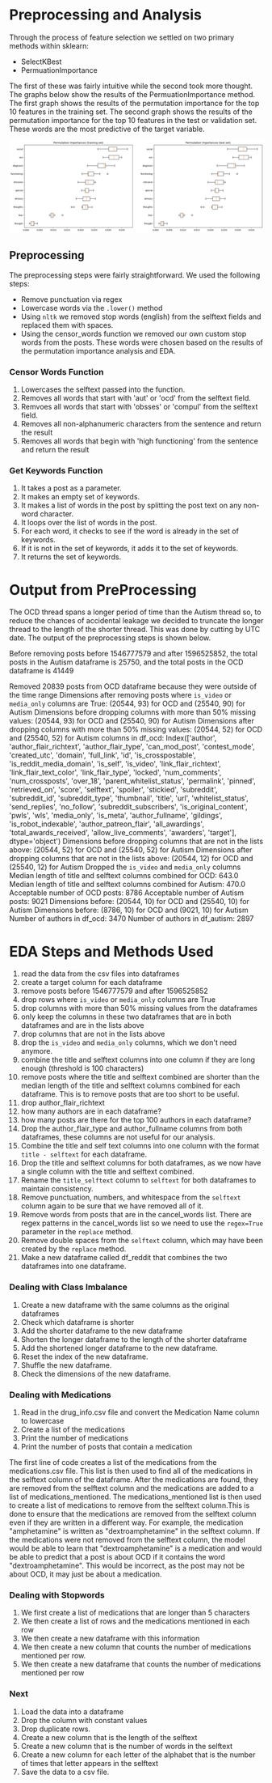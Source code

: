 # Preprocessing and Analysis

Through the process of feature selection we settled on two primary methods within sklearn:

- SelectKBest
- PermuationImportance

The first of these was fairly intuitive while the second took more thought. The graphs below show the results of the PermuationImportance method. The first graph shows the results of the permutation importance for the top 10 features in the training set. The second graph shows the results of the permutation importance for the top 10 features in the test or validation set. These words are the most predictive of the target variable.

![permuts](images/perm_imp_nb_side_by_side.png)

## Preprocessing

The preprocessing steps were fairly straightforward. We used the following steps:

- Remove punctuation via regex
- Lowercase words via the `.lower()` method
- Using `nltk` we removed stop words (english) from the selftext fields and replaced them with spaces.
- Using the censor_words function we removed our own custom stop words from the posts. These words were chosen based on the results of the permutation importance analysis and EDA.


### Censor Words Function

1. Lowercases the selftext passed into the function.
2. Removes all words that start with 'aut' or 'ocd' from the selftext field.
3. Remvoes all words that start with 'obsses' or 'compul' from the selftext field.
4. Removes all non-alphanumeric characters from the sentence and return the result
5. Removes all words that begin with 'high functioning' from the sentence and return the result

### Get Keywords Function
1. It takes a post as a parameter.
2. It makes an empty set of keywords.
3. It makes a list of words in the post by splitting the post text on any non-word character.
4. It loops over the list of words in the post.
5. For each word, it checks to see if the word is already in the set of keywords.
6. If it is not in the set of keywords, it adds it to the set of keywords.
7. It returns the set of keywords.


# Output from PreProcessing

The OCD thread spans a longer period of time than the Autism thread so, to reduce the chances of accidental leakage we decided to truncate the longer thread to the length of the shorter thread. This was done by cutting by UTC date. The output of the preprocessing steps is shown below.

Before removing posts before 1546777579 and after 1596525852, the total posts in the Autism dataframe is 25750, and the total posts in the OCD dataframe is 41449

Removed 20839 posts from OCD dataframe because they were outside of the time range
Dimensions after removing posts where `is_video` or `media_only` columns are True: (20544, 93) for OCD and (25540, 90) for Autism
Dimensions before dropping columns with more than 50% missing values: (20544, 93) for OCD and (25540, 90) for Autism
Dimensions after dropping columns with more than 50% missing values: (20544, 52) for OCD and (25540, 52) for Autism
columns in df_ocd: Index(['author', 'author_flair_richtext', 'author_flair_type', 'can_mod_post',
       'contest_mode', 'created_utc', 'domain', 'full_link', 'id',
       'is_crosspostable', 'is_reddit_media_domain', 'is_self', 'is_video',
       'link_flair_richtext', 'link_flair_text_color', 'link_flair_type',
       'locked', 'num_comments', 'num_crossposts', 'over_18',
       'parent_whitelist_status', 'permalink', 'pinned', 'retrieved_on',
       'score', 'selftext', 'spoiler', 'stickied', 'subreddit', 'subreddit_id',
       'subreddit_type', 'thumbnail', 'title', 'url', 'whitelist_status',
       'send_replies', 'no_follow', 'subreddit_subscribers',
       'is_original_content', 'pwls', 'wls', 'media_only', 'is_meta',
       'author_fullname', 'gildings', 'is_robot_indexable',
       'author_patreon_flair', 'all_awardings', 'total_awards_received',
       'allow_live_comments', 'awarders', 'target'],
      dtype='object')
Dimensions before dropping columns that are not in the lists above: (20544, 52) for OCD and (25540, 52) for Autism
Dimensions after dropping columns that are not in the lists above: (20544, 12) for OCD and (25540, 12) for Autism
Dropped the `is_video` and `media_only` columns
Median length of title and selftext columns combined for OCD: 643.0
Median length of title and selftext columns combined for Autism: 470.0
Acceptable number of OCD posts: 8786
Acceptable number of Autism posts: 9021
Dimensions before: (20544, 10) for OCD and (25540, 10) for Autism
Dimensions before: (8786, 10) for OCD and (9021, 10) for Autism
Number of authors in df_ocd: 3470
Number of authors in df_autism: 2897

# EDA Steps and Methods Used
1. read the data from the csv files into dataframes
2. create a target column for each dataframe
3. remove posts before 1546777579 and after 1596525852
4. drop rows where `is_video` or `media_only` columns are True
5. drop columns with more than 50% missing values from the dataframes
6. only keep the columns in these two dataframes that are in both dataframes and are in the lists above
7. drop columns that are not in the lists above
8. drop the `is_video` and `media_only` columns, which we don't need anymore.
9. combine the title and selftext columns into one column if they are long enough (threshold is 100 characters)
10. remove posts where the title and selftext combined are shorter than the median length of the title and selftext columns combined for each dataframe. This is to remove posts that are too short to be useful.
11. drop author_flair_richtext
12. how many authors are in each dataframe?
13. how many posts are there for the top 100 authors in each dataframe?
14. Drop the author_flair_type and author_fullname columns from both dataframes, these columns are not useful for our analysis.
15. Combine the title and self text columns into one column with the format `title - selftext` for each dataframe.
16. Drop the title and selftext columns for both dataframes, as we now have a single column with the title and selftext combined.
17. Rename the `title_selftext` column to `selftext` for both dataframes to maintain consistency.
18. Remove punctuation, numbers, and whitespace from the `selftext` column again to be sure that we have removed all of it.
19. Remove words from posts that are in the cancel_words list. There are regex patterns in the cancel_words list so we need to use the `regex=True` parameter in the `replace` method.
20. Remove double spaces from the `selftext` column, which may have been created by the `replace` method.
21. Make a new dataframe called df_reddit that combines the two dataframes into one dataframe.


### Dealing with Class Imbalance

1. Create a new dataframe with the same columns as the original dataframes
2. Check which dataframe is shorter
3. Add the shorter dataframe to the new dataframe
4. Shorten the longer dataframe to the length of the shorter dataframe
5. Add the shortened longer dataframe to the new dataframe.
6. Reset the index of the new dataframe.
7. Shuffle the new dataframe.
8. Check the dimensions of the new dataframe.


### Dealing with Medications
1. Read in the drug_info.csv file and convert the Medication Name column to lowercase
2. Create a list of the medications
3. Print the number of medications
4. Print the number of posts that contain a medication

The first line of code creates a list of the medications from the medications.csv file. This list is then used to find all of the medications in the selftext column of the dataframe.
After the medications are found, they are removed from the selftext column and the medications are added to a list of medications_mentioned. The medications_mentioned list is then used to create a list of medications to remove from the selftext column.This is done to ensure that the medications are removed from the selftext column even if they are written in a different way. For example, the medication "amphetamine" is written as "dextroamphetamine" in the selftext column. If the medications were not removed from the selftext column, the model would be able to learn that "dextroamphetamine" is a medication and would be able to predict that a post is about OCD if it contains the word "dextroamphetamine". This would be incorrect, as the post may not be about OCD, it may just be about a medication.


### Dealing with Stopwords
1. We first create a list of medications that are longer than 5 characters
2. We then create a list of rows and the medications mentioned in each row
3. We then create a new dataframe with this information
4. We then create a new column that counts the number of medications mentioned per row.
5. We then create a new dataframe that counts the number of medications mentioned per row


### Next

1. Load the data into a dataframe
2. Drop the column with constant values
3. Drop duplicate rows.
4. Create a new column that is the length of the selftext
5. Create a new column that is the number of words in the selftext
6. Create a new column for each letter of the alphabet that is the number of times that letter appears in the selftext
7. Save the data to a csv file.